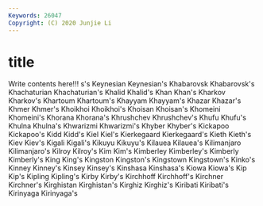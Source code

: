 ```yaml
---
Keywords: 26047
Copyright: (C) 2020 Junjie Li
---
```


# title

Write contents here!!!
s's 
Keynesian 
Keynesian's 
Khabarovsk 
Khabarovsk's 
Khachaturian 
Khachaturian's 
Khalid 
Khalid's 
Khan
Khan's 
Kharkov 
Kharkov's 
Khartoum 
Khartoum's 
Khayyam 
Khayyam's 
Khazar 
Khazar's 
Khmer
Khmer's 
Khoikhoi 
Khoikhoi's 
Khoisan 
Khoisan's 
Khomeini 
Khomeini's 
Khorana 
Khorana's 
Khrushchev
Khrushchev's 
Khufu 
Khufu's 
Khulna 
Khulna's 
Khwarizmi 
Khwarizmi's 
Khyber 
Khyber's 
Kickapoo
Kickapoo's 
Kidd 
Kidd's 
Kiel 
Kiel's 
Kierkegaard 
Kierkegaard's 
Kieth 
Kieth's 
Kiev
Kiev's 
Kigali 
Kigali's 
Kikuyu 
Kikuyu's 
Kilauea 
Kilauea's 
Kilimanjaro 
Kilimanjaro's 
Kilroy
Kilroy's 
Kim 
Kim's 
Kimberley 
Kimberley's 
Kimberly 
Kimberly's 
King 
King's 
Kingston
Kingston's 
Kingstown 
Kingstown's 
Kinko's 
Kinney 
Kinney's 
Kinsey 
Kinsey's 
Kinshasa 
Kinshasa's
Kiowa 
Kiowa's 
Kip 
Kip's 
Kipling 
Kipling's 
Kirby 
Kirby's 
Kirchhoff 
Kirchhoff's
Kirchner 
Kirchner's 
Kirghistan 
Kirghistan's 
Kirghiz 
Kirghiz's 
Kiribati 
Kiribati's 
Kirinyaga 
Kirinyaga's
